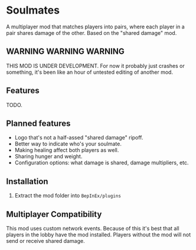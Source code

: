 # Soulmates

A multiplayer mod that matches players into pairs, where each player in a pair shares damage of the other. Based on the "shared damage" mod.

## WARNING WARNING WARNING

THIS MOD IS UNDER DEVELOPMENT. For now it probably just crashes or something, it's been like an hour of untested editing of another mod.

## Features

TODO.

## Planned features

* Logo that's not a half-assed "shared damage" ripoff.
* Better way to indicate who's your soulmate.
* Making healing affect both players as well.
* Sharing hunger and weight.
* Configuration options: what damage is shared, damage multipliers, etc.

## Installation

1. Extract the mod folder into `BepInEx/plugins`

## Multiplayer Compatibility

This mod uses custom network events. Because of this it's best that all players in the lobby have the mod installed. Players without the mod will not send or receive shared damage.

